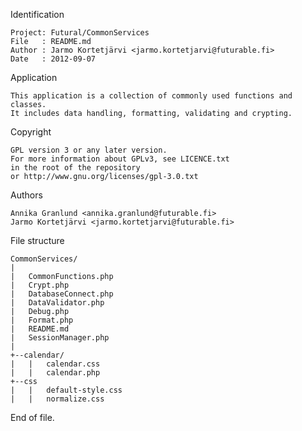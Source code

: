 Identification

	Project: Futural/CommonServices
	File   : README.md
	Author : Jarmo Kortetjärvi <jarmo.kortetjarvi@futurable.fi>
	Date   : 2012-09-07

Application

	This application is a collection of commonly used functions and classes. 
	It includes data handling, formatting, validating and crypting.

Copyright

	GPL version 3 or any later version.
	For more information about GPLv3, see LICENCE.txt
	in the root of the repository
	or http://www.gnu.org/licenses/gpl-3.0.txt

Authors

	Annika Granlund <annika.granlund@futurable.fi>
	Jarmo Kortetjärvi <jarmo.kortetjarvi@futurable.fi>

File structure

	CommonServices/
	|
	|	CommonFunctions.php
	|	Crypt.php
	|	DatabaseConnect.php
	|	DataValidator.php
	|	Debug.php
	|	Format.php
	|	README.md
	|	SessionManager.php
	|
	+--calendar/
	|	|	calendar.css
	|	|	calendar.php
	+--css
	|	|	default-style.css
	|	|	normalize.css

End of file.
